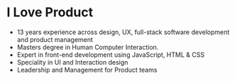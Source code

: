 # I Love Product

* 13 years experience across design, UX, full-stack software development and product management
* Masters degree in Human Computer Interaction.
* Expert in front-end development using JavaScript, HTML & CSS
* Speciality in UI and Interaction design
* Leadership and Management for Product teams